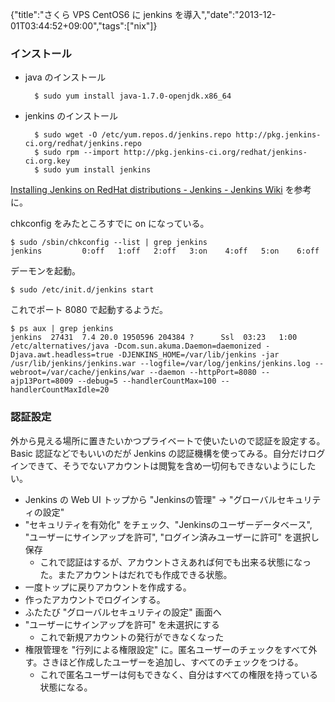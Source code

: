 {"title":"さくら VPS CentOS6 に jenkins を導入","date":"2013-12-01T03:44:52+09:00","tags":["nix"]}

### インストール

- java のインストール

        $ sudo yum install java-1.7.0-openjdk.x86_64

- jenkins のインストール

        $ sudo wget -O /etc/yum.repos.d/jenkins.repo http://pkg.jenkins-ci.org/redhat/jenkins.repo
        $ sudo rpm --import http://pkg.jenkins-ci.org/redhat/jenkins-ci.org.key
        $ sudo yum install jenkins

[Installing Jenkins on RedHat distributions - Jenkins - Jenkins Wiki](https://wiki.jenkins-ci.org/display/JENKINS/Installing+Jenkins+on+RedHat+distributions) を参考に。

chkconfig をみたところすでに on になっている。

    $ sudo /sbin/chkconfig --list | grep jenkins
    jenkins         0:off   1:off   2:off   3:on    4:off   5:on    6:off

デーモンを起動。

    $ sudo /etc/init.d/jenkins start

これでポート 8080 で起動するようだ。

    $ ps aux | grep jenkins
    jenkins  27431  7.4 20.0 1950596 204384 ?      Ssl  03:23   1:00 /etc/alternatives/java -Dcom.sun.akuma.Daemon=daemonized -Djava.awt.headless=true -DJENKINS_HOME=/var/lib/jenkins -jar /usr/lib/jenkins/jenkins.war --logfile=/var/log/jenkins/jenkins.log --webroot=/var/cache/jenkins/war --daemon --httpPort=8080 --ajp13Port=8009 --debug=5 --handlerCountMax=100 --handlerCountMaxIdle=20

### 認証設定

外から見える場所に置きたいかつプライベートで使いたいので認証を設定する。Basic 認証などでもいいのだが Jenkins の認証機構を使ってみる。自分だけログインできて、そうでないアカウントは閲覧を含め一切何もできないようにしたい。

- Jenkins の Web UI トップから "Jenkinsの管理" -> "グローバルセキュリティの設定"
- "セキュリティを有効化" をチェック、"Jenkinsのユーザーデータベース", "ユーザーにサインアップを許可", "ログイン済みユーザーに許可" を選択し保存
  - これで認証はするが、アカウントさえあれば何でも出来る状態になった。またアカウントはだれでも作成できる状態。
- 一度トップに戻りアカウントを作成する。
- 作ったアカウントでログインする。
- ふたたび "グローバルセキュリティの設定" 画面へ
- "ユーザーにサインアップを許可" を未選択にする
  - これで新規アカウントの発行ができなくなった
- 権限管理を "行列による権限設定" に。匿名ユーザーのチェックをすべて外す。さきほど作成したユーザーを追加し、すべてのチェックをつける。
  - これで匿名ユーザーは何もできなく、自分はすべての権限を持っている状態になる。

